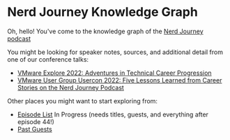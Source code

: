 # Nerd Journey Knowledge Graph

Oh, hello! You've come to the knowledge graph of the [Nerd Journey podcast](https://nerd-journey.com)

You might be looking for speaker notes, sources, and additional detail from one of our conference talks:
- [VMware Explore 2022: Adventures in Technical Career Progression](https://graph.nerd-journey.com/MOC-VMware-Explore-2022-VIB1558US-Adventures-in-Technical-Career-Progression)
- [VMware User Group Usercon 2022: Five Lessons Learned from Career Stories on the Nerd Journey Podcast](https://graph.nerd-journey.com/MOC-VMUG-Usercon-2022)

Other places you might want to start exploring from:
- [Episode List](https://graph.nerd-journey.com/MOC-Past-Episodes) In Progress (needs titles, guests, and everything after episode 44!)
- [Past Guests](https://graph.nerd-journey.com/MOC-Past-Guests)
